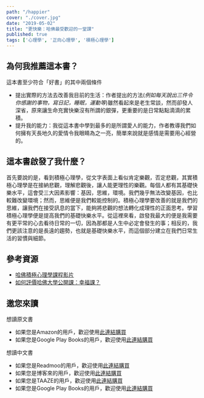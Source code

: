 ```yaml
---
path: "/happier"
cover: "./cover.jpg"
date: "2019-05-02"
title: "更快樂：哈佛最受歡迎的一堂課"
published: true
tags: ['心理學', '正向心理學', '積極心理學']
---
```


## 為何我推薦這本書？

這本書至少符合「好書」的其中兩個條件
- 提出實際的方法去改善我目前的生活：作者提出的方法(<em>例如每天說出三件令你感謝的事物，寫日記，睡眠，運動等</em>)雖然看起來是老生常談，然而卻發人深省，原來讓生命充實快樂沒有所謂的銀彈，更重要的是日常點點滴滴的累積。
- 提升我的能力：我從這本書中學到最多的是所謂愛人的能力，作者教導我們如何擁有天長地久的愛情令我眼睛為之一亮，簡單來說就是感情是需要用心經營的。

## 這本書啟發了我什麼？

首先要說的是，看到積極心理學，從文字表面上看似肯定樂觀，否定悲觀，其實積極心理學是在接納悲觀，理解悲觀後，讓人能更理性的樂觀。每個人都有其基礎快樂水平，這會受三大因素影響：基因，思維，環境。我們幾乎無法改變基因，也比較難改變環境；然而，思維便是我們較能控制的。積極心理學要改善的就是我們的思維，讓我們在接受訊息的當下，能夠將悲觀的想法轉化成理性的正面思考。學習積極心理學便是提高我們的基礎快樂水平。從這裡來看，啟發我最大的便是我需要有更平常的心去看待日常的一切，因為那都是人生中必定會發生的事；相反的，我們更該注意的是長遠的趨勢，也就是基礎快樂水平，而這個部分建立在我們日常生活的習慣與細節。

## 參考資源

- <a href="https://www.youtube.com/playlist?list=PLB_IG2h-5YEZQXWPjbN9Aba--wS9ml0B_" target="_blank">哈佛積極心理學課程影片</a>
- <a href="https://www.zhihu.com/question/22437266" target="_blank">如何評價哈佛大學公開課：幸福課？</a>

## 邀您來讀
想讀原文書
- 如果您是Amazon的用戶，歡迎使用<a href="https://amzn.to/2GUpni8" target="_blank">此連結購買</a>
- 如果您是Google Play Books的用戶，歡迎使用<a href="https://play.google.com/store/books/details/Tal_Ben_Shahar_Happier?id=oJ3uZnRm2gsC&hl=zh_TW" target="_blank">此連結購買</a>

想讀中文書
- 如果您是Readmoo的用戶，歡迎使用<a href="http://moo.im/a/bczHRZ" target="_blank">此連結購買</a>
- 如果您是博客來的用戶，歡迎使用<a href="https://www.books.com.tw/products/0010531783" target="_blank">此連結購買</a>
- 如果您是TAAZE的用戶，歡迎使用<a href="https://www.taaze.tw/usedList.html?oid=11100035964" target="_blank">此連結購買</a>
- 如果您是Google Play Books的用戶，歡迎使用<a href="https://play.google.com/store/books/details/%E5%A1%94%E7%88%BE_%E7%8F%AD%E5%A4%8F%E5%93%88_%E6%9B%B4%E5%BF%AB%E6%A8%82_%E5%93%88%E4%BD%9B%E6%9C%80%E5%8F%97%E6%AD%A1%E8%BF%8E%E7%9A%84%E4%B8%80%E5%A0%82%E8%AA%B2?id=NrZgCwAAQBAJ&hl=zh_TW" target="_blank">此連結購買</a>
